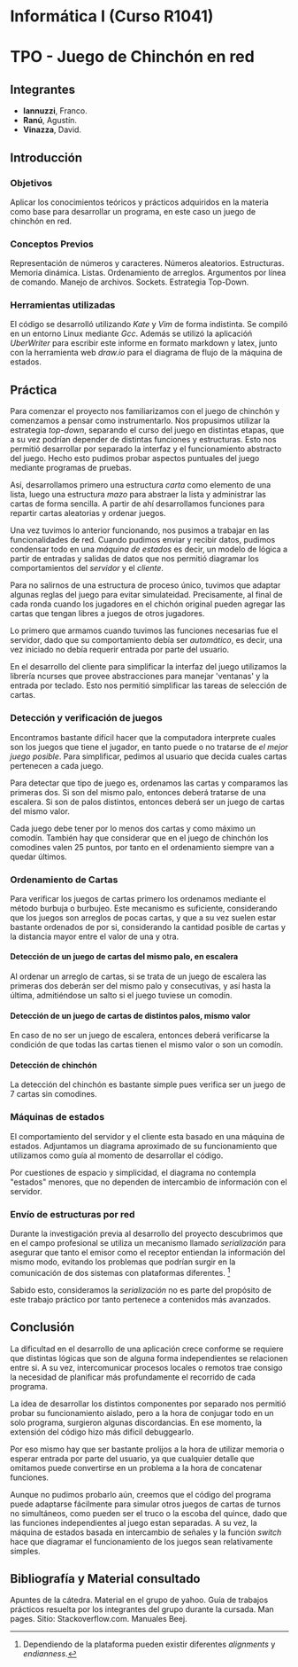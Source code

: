 # **Informática I** (Curso R1041)
# TPO - Juego de Chinchón en red

## Integrantes 
* **Iannuzzi**, Franco. 
* **Ranú**, Agustín. 
* **Vinazza**, David.


## Introducción

### Objetivos

Aplicar los conocimientos teóricos y prácticos adquiridos en la materia como base para desarrollar un programa, en este caso un juego de chinchón en red.

### Conceptos Previos

Representación de números y caracteres. Números aleatorios. Estructuras. Memoria dinámica. Listas. Ordenamiento de arreglos. Argumentos por línea de comando. Manejo de archivos. Sockets. Estrategia Top-Down.

### Herramientas utilizadas

El código se desarrolló utilizando *Kate* y *Vim* de forma indistinta. Se compiló en un entorno Linux mediante *Gcc*. Además se utilizó la aplicacióń *UberWriter* para escribir este informe en formato markdown y latex, junto con la herramienta web *draw.io* para el diagrama de flujo de la máquina de estados.

## Práctica

Para comenzar el proyecto nos familiarizamos con el juego de chinchón y comenzamos a pensar como instrumentarlo. Nos propusimos utilizar la estrategia *top-down*, separando el curso del juego en distintas etapas, que a su vez podrían depender de distintas funciones y estructuras. Esto nos permitió desarrollar por separado la interfaz y el funcionamiento abstracto del juego. Hecho esto pudimos probar aspectos puntuales del juego mediante programas de pruebas.

Así, desarrollamos primero una estructura *carta* como elemento de una lista, luego una estructura *mazo* para abstraer la lista y administrar las cartas de forma sencilla. A partir de ahí desarrollamos funciones para repartir cartas aleatorias y ordenar juegos.

Una vez tuvimos lo anterior funcionando, nos pusimos a trabajar en las funcionalidades de red. Cuando pudimos enviar y recibir datos, pudimos condensar todo en una *máquina de estados* es decir, un modelo de lógica a partir de entradas y salidas de datos que nos permitió diagramar los comportamientos del *servidor* y el *cliente*.

Para no salirnos de una estructura de proceso único, tuvimos que adaptar algunas reglas del juego para evitar simulateidad. Precisamente, al final de cada ronda cuando los jugadores en el chichón original pueden agregar las cartas que tengan libres a juegos de otros jugadores.

Lo primero que armamos cuando tuvimos las funciones necesarias fue el servidor, dado que su comportamiento debía ser *automático*, es decir, una vez iniciado no debía requerir entrada por parte del usuario.

En el desarrollo del cliente para simplificar la interfaz del juego utilizamos la librería ncurses que provee abstracciones para manejar 'ventanas' y la entrada por teclado. Esto nos permitió simplificar las tareas de selección de cartas.

### Detección y verificación de juegos

Encontramos bastante difícil hacer que la computadora interprete cuales son los juegos que tiene el jugador, en tanto puede o no tratarse de *el mejor juego posible*. Para simplificar, pedimos al usuario que decida cuales cartas pertenecen a cada juego.

Para detectar que tipo de juego es, ordenamos las cartas y comparamos las primeras dos. Si son del mismo palo, entonces deberá tratarse de una escalera. Si son de palos distintos, entonces deberá ser un juego de cartas del mismo valor.

Cada juego debe tener por lo menos dos cartas y como máximo un comodín. También hay que considerar que en el juego de chinchón los comodines valen 25 puntos, por tanto en el ordenamiento siempre van a quedar últimos.

### Ordenamiento de Cartas

Para verificar los juegos de cartas primero los ordenamos mediante el método burbuja o burbujeo. Este mecanismo es suficiente, considerando que los juegos son arreglos de pocas cartas, y que a su vez suelen estar bastante ordenados de por si, considerando la cantidad posible de cartas y la distancia mayor entre el valor de una y otra.

#### Detección de un juego de cartas del mismo palo, en escalera

Al ordenar un arreglo de cartas, si se trata de un juego de escalera las primeras dos deberán ser del mismo palo y consecutivas, y así hasta la última, admitiéndose un salto si el juego tuviese un comodín.

#### Detección de un juego de cartas de distintos palos, mismo valor

En caso de no ser un juego de escalera, entonces deberá verificarse la condición de que todas las cartas tienen el mismo valor o son un comodín.

#### Detección de chinchón

La detección del chinchón es bastante simple pues verifica ser un juego de 7 cartas sin comodines.

### Máquinas de estados

El comportamiento del servidor y el cliente esta basado en una máquina de estados. Adjuntamos un diagrama aproximado de su funcionamiento que utilizamos como guía al momento de desarrollar el código.

Por cuestiones de espacio y simplicidad, el diagrama no contempla "estados" menores, que no dependen de intercambio de información con el servidor.

### Envío de estructuras por red

Durante la investigación previa al desarrollo del proyecto descubrimos que en el campo profesional se utiliza un mecanismo llamado *serialización* para asegurar que tanto el emisor como el receptor entiendan la información del mismo modo, evitando los problemas que podrían surgir en la comunicación de dos sistemas con plataformas diferentes. [^1]

Sabido esto, consideramos la *serialización* no es parte del propósito de este trabajo práctico por tanto pertenece a contenidos más avanzados. 

[^1]: Dependiendo de la plataforma pueden existir diferentes *alignments* y *endianness*.

## Conclusión

La dificultad en el desarrollo de una aplicación crece conforme se requiere que distintas lógicas que son de alguna forma independientes se relacionen entre si. A su vez, intercomunicar procesos locales o remotos trae consigo la necesidad de planificar más profundamente el recorrido de cada programa.

La idea de desarrollar los distintos componentes por separado nos permitió probar su funcionamiento aislado, pero a la hora de conjugar todo en un solo programa, surgieron algunas discordancias. En ese momento, la extensión del código hizo más dificil debuggearlo.

Por eso mismo hay que ser bastante prolijos a la hora de utilizar memoria o esperar entrada por parte del usuario, ya que cualquier detalle que omitamos puede convertirse en un problema a la hora de concatenar funciones.

Aunque no pudimos probarlo aún, creemos que el código del programa puede adaptarse fácilmente para simular otros juegos de cartas de turnos no simultáneos, como pueden ser el truco o la escoba del quince, dado que las funciones independientes al juego estan separadas. A su vez, la máquina de estados basada en intercambio de señales y la función *switch* hace que diagramar el funcionamiento de los juegos sean relativamente simples.

## Bibliografía y Material consultado

Apuntes de la cátedra. Material en el grupo de yahoo. Guía de trabajos prácticos resuelta por los integrantes del grupo durante la cursada. Man pages. Sitio: Stackoverflow.com. Manuales Beej.
